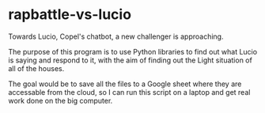 # rapbattle-vs-lucio

Towards Lucio, Copel's chatbot, a new challenger is approaching.

The purpose of this program is to use Python libraries to find out what Lucio is saying and respond to it, with the aim of finding out the Light situation of all of the houses.

The goal would be to save all the files to a Google sheet where they are accessable from the cloud, so I can run this script on a laptop and get real work done on the big computer.

